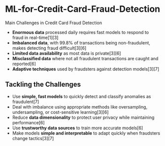 # ML-for-Credit-Card-Fraud-Detection

Main Challenges in Credit Card Fraud Detection

- **Enormous data** processed daily requires fast models to respond to fraud in real-time[1][3]
- **Imbalanced data**, with 99.8% of transactions being non-fraudulent, makes detecting fraud difficult[3][6]
- **Limited data availability** as most data is private[3][6]
- **Misclassified data** where not all fraudulent transactions are caught and reported[6]
- **Adaptive techniques** used by fraudsters against detection models[3][7]

## Tackling the Challenges

- Use **simple, fast models** to quickly detect and classify anomalies as fraudulent[7]
- Deal with imbalance using appropriate methods like oversampling, undersampling, or cost-sensitive learning[3][6]
- Reduce **data dimensionality** to protect user privacy while maintaining performance[6]
- Use **trustworthy data sources** to train more accurate models[6]
- Make models **simple and interpretable** to adapt quickly when fraudsters change tactics[3][7]
